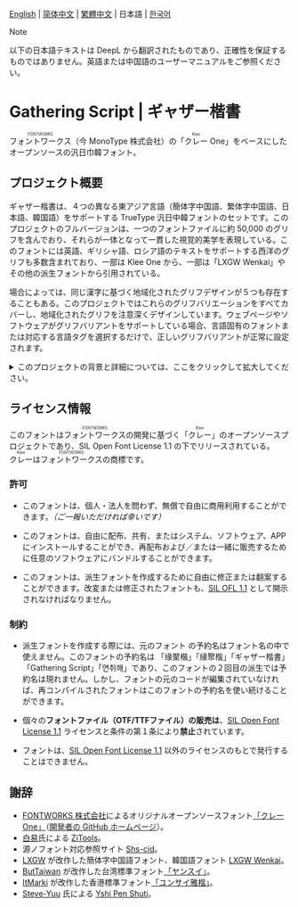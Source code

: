 [English](./README.md) | <span lang="zh-CN"> [简体中文](./REASME-ZHS.md) </span> | <span lang="zh-TW"> [繁體中文](./README-ZHT.md) </span> | <span lang="ja-JP"> 日本語 </span> | <span lang="ko-KR"> [한국어](./README-KR.md) </span>

> [!Note]
> <div lang="ja-JP">
> 以下の日本語テキストは DeepL から翻訳されたものであり、正確性を保証するものではありません。英語または中国語のユーザーマニュアルをご参照ください。 
> </div>
 
<div lang="ja-jp"> 
  
# Gathering Script | ギャザー楷書
 <ruby>フォントワークス<rp>(</rp><rt>FONTWORKS</rt><rp>)</rp></ruby>（今 MonoType 株式会社）の「<ruby>クレー<rp>(</rp><rt>Klee</rt><rp>)</rp></ruby> One」をベースにしたオープンソースの汎日巾韓フォント。
 
## プロジェクト概要 
 ギャザー楷書は、４つの異なる東アジア言語（簡体字中国語、繁体字中国語、日本語、韓国語）をサポートする TrueType 汎日中韓フォントのセットです。このプロジェクトのフルバージョンは、一つのフォントファイルに約 50,000 のグリフを含んでおり、それらが一体となって一貫した視覚的美学を表現している。このフォントには英語、ギリシャ語、ロシア語のテキストをサポートする西洋のグリフも多数含まれており、一部は Klee One から、一部は「LXGW Wenkai」やその他の派生フォントから引用されている。   
  
 場合によっては、同じ漢字に基づく地域化されたグリフデザインが５つも存在することもある。このプロジェクトではこれらのグリフバリエーションをすべてカバーし、地域化されたグリフを注意深くデザインしています。ウェブページやソフトウェアがグリフバリアントをサポートしている場合、言語固有のフォントまたは対応する言語タグを選択するだけで、正しいグリフバリアントが正常に設定されます。
 
   <details>  
   <summary>このプロジェクトの背景と詳細については、ここをクリックして拡大してください。</summary> 
   
   2020 年 12 月、日本の有名フォントメーカー FONTWORKS が GitHub で [「クレー One」](https://github.com/fontworks-fonts/Klee) 
   フォントをオープンソースライセンスで公開し、フォントコミュニティに衝撃を与えた。その静かなデザインは、伝統的なスクリプトフォントやテキストフォントとは一線を画すエレガントな外観で、中国のユーザーに人気がある。「クレー One」は通常の教科書体と比べて伝統的な活字体の特徴を残しており、2021 年には LXGW がこのフォントを追加・修正して [LXGW WenKai](https://github.com/lxgw/LxgwWenKai) フォントを作成し、広く歓迎されている。さらに、一部のフォントデザイナーや愛好家たちは、[「ヤンスイ」](https://github.com/ButTaiwan/iansui)[「ユンサイ雅楷」](https://github.com/ItMarki/jyunsaikaai)など、他の派生フォントも制作している。フォントデザイナー／マニアの努力のおかげで、「クレー One」から派生した一連のフォントは、オリジナルのものよりもはるかに多くの文字をサポートしている。
   
   しかし、異なるグリフ間の調和が問題である。オリジナルの「クレー One」や他の派生プロジェクトと同じグリフもあれば、修正されたものもある。「クレー One」に含まれていない文字については、新しく追加された文字の比率や骨格に若干の違いがある。これらの新しい追加は、異なるグリフを比較するとより明白になる。グリフの調和は、大規模な文字セットと標準化の間で緊急の問題となっている。
   
   このプロジェクトは、源ノゴシックや源ノ明朝のように、大きな文字セットとグリフの統合を組み合わせたフォントを作りたいという私たちの願いから生まれた。
   </details> 
  
## ライセンス情報
 このフォントは<ruby>フォントワークス<rp>(</rp><rt>FONTWORKS</rt><rp>)</rp></ruby>の開発に基づく「<ruby>クレー<rp>(</rp><rt>Klee</rt><rp>)</rp></ruby>」のオープンソースプロジェクトであり、SIL Open Font License 1.1 の下でリリースされている。<ruby>クレー<rp>(</rp><rt>Klee</rt><rp>)</rp></ruby>は<ruby>フォントワークス<rp>(</rp><rt>FONTWORKS</rt><rp>)</rp></ruby>の商標です。
  
### 許可   
 - このフォントは、個人・法人を問わず、無償で自由に商用利用することができます。*（ご一報いただければ幸いです）*

 - このフォントは、自由に配布、共有、またはシステム、ソフトウェア、APP にインストールすることができ、再配布および／または一緒に販売するために任意のソフトウェアにバンドルすることができます。 
 - このフォントは、派生フォントを作成するために自由に修正または翻案することができます。改変または修正されたフォントも、[SIL OFL 1.1](https://scripts.sil.org/OFL) として開示されなければなりません。 

### 制約
- 派生フォントを作成する際には、元のフォント の予約名はフォント名の中で使えません。このフォントの予約名は
「<span lang="zh-cn">缘聚楷</span>」「<span lang="zh-tw">緣聚楷</span>」「<span lang="ja-jp">ギャザー楷書</span>」「Gathering Script」「<span lang="ko-kr">연취해</span>」であり、このフォントの２回目の派生では予約名は現れません。しかし、フォントの元のコードが編集されていなければ、再コンパイルされたフォントはこのフォントの予約名を使い続けることができます。
  
 - 個々の**フォントファイル（OTF/TTFファイル）の販売は**、[SIL Open Font License 1.1](https://scripts.sil.org/OFL) ライセンスと条件の第１条により**禁止**されています。

 - フォントは、[SIL Open Font License 1.1](https://scripts.sil.org/OFL) 以外のライセンスのもとで発行することはできません。

## 謝辞 
 - [FONTWORKS 株式会社](http://fontworks.co.jp)によるオリジナルオープンソースフォント[「クレー One」](https://github.com/fontworks-fonts/Klee)（[開発者の GitHub ホームページ](https://github.com/fontworks-fonts/)）。
- [白易](https://github.com/yi-bai)氏による [ZiTools](https://zi.tools)。  
- 源ノフォント対応参照サイト [Shs-cid](https://github.com/NightFurySL2001/shs-cid)。
- [LXGW](https://github.com/lxgw) が改作した簡体字中国語フォント、韓国語フォント [LXGW Wenkai](https://github.com/lxgw/LxgwWenKai)。
- [ButTaiwan](https://github.com/ButTaiwan) が改作した台湾標準フォント[「ヤンスイ」](https://github.com/ButTaiwan/iansui)。
- [ItMarki](https://github.com/ItMarki) が改作した香港標準フォント[「ユンサイ雅楷」](https://github.com/ItMarki/jyunsaikaai)。
- [Steve-Yuu](https://github.com/Steve-Yuu) 氏による [Yshi Pen Shuti](https://github.com/Steve-Yuu/YshiPen-Shuti)。 
  
</div>
